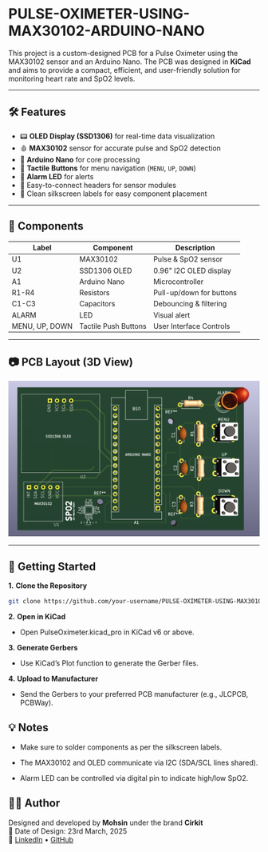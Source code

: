 # PULSE-OXIMETER-USING-MAX30102-ARDUINO-NANO

This project is a custom-designed PCB for a Pulse Oximeter using the MAX30102 sensor and an Arduino Nano. The PCB was designed in **KiCad** and aims to provide a compact, efficient, and user-friendly solution for monitoring heart rate and SpO2 levels.

---

## 🛠️ Features

- 📟 **OLED Display (SSD1306)** for real-time data visualization  
- 🩸 **MAX30102** sensor for accurate pulse and SpO2 detection  
- 🧠 **Arduino Nano** for core processing  
- 🔘 **Tactile Buttons** for menu navigation (`MENU`, `UP`, `DOWN`)  
- 🚨 **Alarm LED** for alerts  
- 🧰 Easy-to-connect headers for sensor modules  
- 🎯 Clean silkscreen labels for easy component placement

---

## 🧩 Components

| Label  | Component        | Description                  |
|--------|------------------|------------------------------|
| U1     | MAX30102         | Pulse & SpO2 sensor          |
| U2     | SSD1306 OLED     | 0.96" I2C OLED display       |
| A1     | Arduino Nano     | Microcontroller              |
| R1-R4  | Resistors         | Pull-up/down for buttons     |
| C1-C3  | Capacitors        | Debouncing & filtering       |
| ALARM  | LED               | Visual alert                 |
| MENU, UP, DOWN | Tactile Push Buttons | User Interface Controls |

---

## 📷 PCB Layout (3D View)

![PCB 3D View](Img/PCB_3D.png)

---

## 🔧 Getting Started

**1.** **Clone the Repository**
   ```bash
   git clone https://github.com/your-username/PULSE-OXIMETER-USING-MAX30102-ARDUINO-NANO.git
   ```

**2.** **Open in KiCad**

- Open PulseOximeter.kicad_pro in KiCad v6 or above.

**3.** **Generate Gerbers**

- Use KiCad’s Plot function to generate the Gerber files.

**4.** **Upload to Manufacturer**

- Send the Gerbers to your preferred PCB manufacturer (e.g., JLCPCB, PCBWay).

## 💡 Notes
- Make sure to solder components as per the silkscreen labels.

- The MAX30102 and OLED communicate via I2C (SDA/SCL lines shared).

- Alarm LED can be controlled via digital pin to indicate high/low SpO2.

## 🧑‍💻 Author

Designed and developed by **Mohsin** under the brand **Cirkit**  
📅 Date of Design: 23rd March, 2025  
🔗 [LinkedIn](https://linkedin.com/in/mohsin-m99) • [GitHub](https://github.com/mohsin1845)


